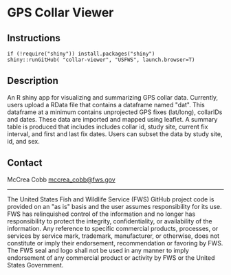 # GPS Collar Viewer

## Instructions
`if (!require("shiny")) install.packages("shiny")`  
`shiny::runGitHub( "collar-viewer", "USFWS", launch.browser=T)`

## Description
An R shiny app for visualizing and summarizing GPS collar data. 
Currently, users upload a RData file that contains a dataframe named "dat". This dataframe at a minimum contains unprojected GPS fixes 
(lat/long), collarIDs and dates. These data are imported and mapped using leaflet.
A summary table is produced that includes includes collar id, study site, current fix interval, and first and last fix
dates. Users can subset the data by study site, id, and sex.

## Contact
McCrea Cobb <mccrea_cobb@fws.gov>
_____________________________

The United States Fish and Wildlife Service (FWS) GitHub project code is provided on 
an "as is" basis and the user assumes responsibility for its use. FWS has relinquished 
control of the information and no longer has responsibility to protect the integrity, 
confidentiality, or availability of the information. Any reference to specific 
commercial products, processes, or services by service mark, trademark, manufacturer, 
or otherwise, does not constitute or imply their endorsement, recommendation or 
favoring by FWS. The FWS seal and logo shall not be used in any manner to imply 
endorsement of any commercial product or activity by FWS or the United States 
Government.
